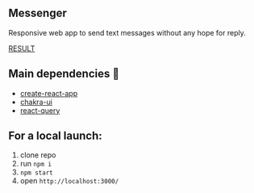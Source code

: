## Messenger

Responsive web app to send text messages without any hope for reply.

[RESULT](https://osmanov.github.io/messenger)

## Main dependencies 🚚

- [create-react-app](https://create-react-app.dev/)
- [chakra-ui](https://chakra-ui.com)
- [react-query](https://react-query.tanstack.com/)

## For a local launch:

1. clone repo
2. run `npm i`
3. `npm start`
4. open `http://localhost:3000/`
